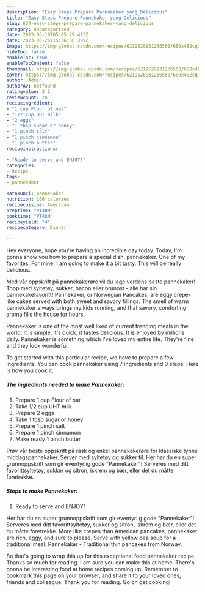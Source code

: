```yaml
---
description: "Easy Steps Prepare Pannekaker yang Delicious"
title: "Easy Steps Prepare Pannekaker yang Delicious"
slug: 634-easy-steps-prepare-pannekaker-yang-delicious
category: Uncategorized
date: 2023-06-19T05:05:29.413Z
date: 2023-06-26T15:36:50.399Z
image: https://img-global.cpcdn.com/recipes/6219520931266560/680x482cq70/pannekaker-recipe-main-photo.jpg
hideToc: false
enableToc: true
enableTocContent: false
thumbnail: https://img-global.cpcdn.com/recipes/6219520931266560/680x482cq70/pannekaker-recipe-main-photo.jpg
cover: https://img-global.cpcdn.com/recipes/6219520931266560/680x482cq70/pannekaker-recipe-main-photo.jpg
author: Admin
authorAv: notfound
ratingvalue: 3.1
reviewcount: 24
recipeingredient:
- "1 cup Flour of oat"
- "1/2 cup UHT milk"
- "2 eggs"
- "1 tbsp sugar or honey"
- "1 pinch salt"
- "1 pinch cinnamon"
- "1 pinch butter"
recipeinstructions:

- "Ready to serve and ENJOY!"
categories:
- Recipe
tags:
- pannekaker

katakunci: pannekaker 
nutrition: 166 calories
recipecuisine: American
preptime: "PT30M"
cooktime: "PT48M"
recipeyield: "4"
recipecategory: Dinner

---
```



Hey everyone, hope you're having an incredible day today. Today, I'm gonna show you how to prepare a special dish, pannekaker. One of my favorites. For mine, I am going to make it a bit tasty. This will be really delicious.

Med vår oppskrift på pannekakerøre vil du lage verdens beste pannekaker! Topp med syltetøy, sukker, bacon eller brunost - alle har sin pannekakefavoritt! Pannekaker, or Norwegian Pancakes, are eggy crepe-like cakes served with both sweet and savory fillings. The smell of warm pannekaker always brings my kids running, and that savory, comforting aroma fills the house for hours.

Pannekaker is one of the most well liked of current trending meals in the world. It is simple, it's quick, it tastes delicious. It is enjoyed by millions daily. Pannekaker is something which I've loved my entire life. They're fine and they look wonderful.


To get started with this particular recipe, we have to prepare a few ingredients. You can cook pannekaker using 7 ingredients and 0 steps. Here is how you cook it.

<!--inarticleads1-->

##### The ingredients needed to make Pannekaker:

1. Prepare 1 cup Flour of oat
1. Take 1/2 cup UHT milk
1. Prepare 2 eggs
1. Take 1 tbsp sugar or honey
1. Prepare 1 pinch salt
1. Prepare 1 pinch cinnamon
1. Make ready 1 pinch butter


Prøv vår beste oppskrift på rask og enkel pannekakerøre for klassiske tynne middagspannekaker. Server med syltetøy og sukker til. Her har du en super grunnoppskrift som gir eventyrlig gode &#34;Pannekaker&#34;! Serveres med ditt favorittsyltetøy, sukker og sitron, iskrem og bær, eller det du måtte foretrekke. 

<!--inarticleads2-->

##### Steps to make Pannekaker:


1. Ready to serve and ENJOY!

Her har du en super grunnoppskrift som gir eventyrlig gode &#34;Pannekaker&#34;! Serveres med ditt favorittsyltetøy, sukker og sitron, iskrem og bær, eller det du måtte foretrekke. More like crepes than American pancakes, pannekaker are rich, eggy, and sure to please. Serve with yellow pea soup for a traditional meal. Pannekaker - Traditional thin pancakes from Norway. 

So that's going to wrap this up for this exceptional food pannekaker recipe. Thanks so much for reading. I am sure you can make this at home. There's gonna be interesting food at home recipes coming up. Remember to bookmark this page on your browser, and share it to your loved ones, friends and colleague. Thank you for reading. Go on get cooking!
